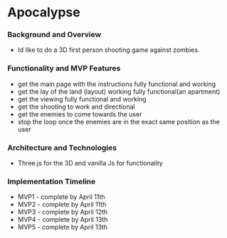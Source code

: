 # Apocalypse 
### Background and Overview
* Id like to do a 3D first person shooting game against zombies. 
### Functionality and MVP Features
*  get the main page with the instructions fully functional and working
*  get the lay of the land (layout) working fully functional(an apartment)
*  get the viewing fully functional and working 
*  get the shooting to work and directional
*  get the enemies to come towards the user
*  stop the loop once the enemies are in the exact same position as the user
### Architecture and Technologies
* Three.js for the 3D and vanilla Js for functionality 
### Implementation Timeline
* MVP1 - complete by April 11th
* MVP2 - complete by April 11th
* MVP3 - complete by April 12th
* MVP4 - complete by April 13th
* MVP5 - complete by April 13th
